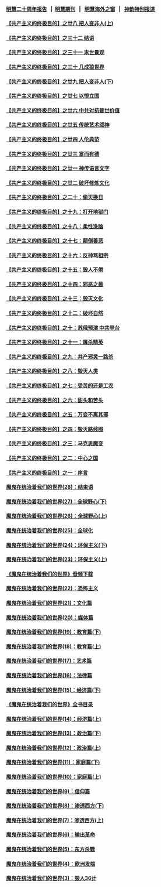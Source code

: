 #### [明慧二十周年报告](https://github.com/gfw-breaker/mh-reports/blob/master/README.md?t=07190148) &nbsp;&nbsp;|&nbsp;&nbsp;[明慧期刊](https://github.com/gfw-breaker/mh-qikan) &nbsp;&nbsp;|&nbsp;&nbsp; [明慧海外之窗](https://github.com/gfw-breaker/mh-news/blob/master/README.md?t=07190148) &nbsp;&nbsp;|&nbsp;&nbsp; [神韵特别报道](https://github.com/gfw-breaker/mh-news/blob/master/shenyun.md?t=07190148) 

#### [【共产主义的终极目的】之廿八 把人变非人(上)](../pages/nsc422/n11340492.md?t=07190148) 

#### [【共产主义的终极目的】之三十二 结语](../pages/nsc422/n11360535.md?t=07190148) 

#### [【共产主义的终极目的】之三十一 末世景观](../pages/nsc422/n11351129.md?t=07190148) 

#### [【共产主义的终极目的】之三十 几成狼世界](../pages/nsc422/n11348280.md?t=07190148) 

#### [【共产主义的终极目的】之廿九 把人变非人(下)](../pages/nsc422/n11344140.md?t=07190148) 

#### [【共产主义的终极目的】之廿七 以恨立国](../pages/nsc422/n11336944.md?t=07190148) 

#### [【共产主义的终极目的】之廿六 中共对抗普世价值](../pages/nsc422/n11324785.md?t=07190148) 

#### [【共产主义的终极目的】之廿五 传统艺术颂神](../pages/nsc422/n11296396.md?t=07190148) 

#### [【共产主义的终极目的】之廿四 人伦典范](../pages/nsc422/n11296397.md?t=07190148) 

#### [【共产主义的终极目的】之廿三 富而有德](../pages/nsc422/n11283598.md?t=07190148) 

#### [【共产主义的终极目的】之廿一 神传语言文字](../pages/nsc422/n11263265.md?t=07190148) 

#### [【共产主义的终极目的】之廿二 破坏修炼文化](../pages/nsc422/n11245728.md?t=07190148) 

#### [【共产主义的终极目的】之二十：偷天换日](../pages/nsc422/n11238846.md?t=07190148) 

#### [【共产主义的终极目的】之十九：打开地狱门](../pages/nsc422/n11206376.md?t=07190148) 

#### [【共产主义的终极目的】之十八：柔性洗脑](../pages/nsc422/n11199994.md?t=07190148) 

#### [【共产主义的终极目的】之十七：颠倒善恶](../pages/nsc422/n11179782.md?t=07190148) 

#### [【共产主义的终极目的】之十六：反神骂祖宗](../pages/nsc422/n11166798.md?t=07190148) 

#### [【共产主义的终极目的】之十五：毁人不倦](../pages/nsc422/n11166792.md?t=07190148) 

#### [【共产主义的终极目的】之十四：邪恶之最](../pages/nsc422/n11150249.md?t=07190148) 

#### [【共产主义的终极目的】之十三：毁灭文化](../pages/nsc422/n11135227.md?t=07190148) 

#### [【共产主义的终极目的】之十二：破坏自然](../pages/nsc422/n11135214.md?t=07190148) 

#### [【共产主义的终极目的】之十：苏俄预演 中共登台](../pages/nsc422/n11118424.md?t=07190148) 

#### [【共产主义的终极目的】之十一：屠杀精英](../pages/nsc422/n11118442.md?t=07190148) 

#### [【共产主义的终极目的】之九：共产邪灵一路杀](../pages/nsc422/n11114139.md?t=07190148) 

#### [【共产主义的终极目的】之八：毁灭人类](../pages/nsc422/n11108503.md?t=07190148) 

#### [【共产主义的终极目的】之七：受苦的还是工农](../pages/nsc422/n11101809.md?t=07190148) 

#### [【共产主义的终极目的】之六：甜头和苦头](../pages/nsc422/n11096971.md?t=07190148) 

#### [【共产主义的终极目的】之五：万变不离其邪](../pages/nsc422/n11091285.md?t=07190148) 

#### [【共产主义的终极目的】之四：毁灭路线图](../pages/nsc422/n11086284.md?t=07190148) 

#### [【共产主义的终极目的】之三：马克思魔变](../pages/nsc422/n11061941.md?t=07190148) 

#### [【共产主义的终极目的】之二：中心之国](../pages/nsc422/n11047728.md?t=07190148) 

#### [【共产主义的终极目的】之一：序言](../pages/nsc422/n11086077.md?t=07190148) 

#### [魔鬼在统治着我们的世界(28)：结束语](../pages/nsc422/n10936246.md?t=07190148) 

#### [魔鬼在统治着我们的世界(27)：全球野心(下)](../pages/nsc422/n10928319.md?t=07190148) 

#### [魔鬼在统治着我们的世界(26)：全球野心(上)](../pages/nsc422/n10900318.md?t=07190148) 

#### [魔鬼在统治着我们的世界(25)：全球化](../pages/nsc422/n10788205.md?t=07190148) 

#### [魔鬼在统治着我们的世界(24)：环保主义(下)](../pages/nsc422/n10695307.md?t=07190148) 

#### [魔鬼在统治着我们的世界(23)：环保主义(上)](../pages/nsc422/n10688613.md?t=07190148) 

#### [《魔鬼在统治着我们的世界》音频下载](../pages/nsc422/n10635553.md?t=07190148) 

#### [魔鬼在统治着我们的世界(22)：恐怖主义](../pages/nsc422/n10614727.md?t=07190148) 

#### [魔鬼在统治着我们的世界(21)：文化篇](../pages/nsc422/n10597706.md?t=07190148) 

#### [魔鬼在统治着我们的世界(20)：媒体篇](../pages/nsc422/n10586579.md?t=07190148) 

#### [魔鬼在统治着我们的世界(19)：教育篇(下)](../pages/nsc422/n10564808.md?t=07190148) 

#### [魔鬼在统治着我们的世界(18)：教育篇(上)](../pages/nsc422/n10526970.md?t=07190148) 

#### [魔鬼在统治着我们的世界(17)：艺术篇](../pages/nsc422/n10499093.md?t=07190148) 

#### [魔鬼在统治着我们的世界(16)：法律篇](../pages/nsc422/n10485969.md?t=07190148) 

#### [魔鬼在统治着我们的世界(15)：经济篇(下)](../pages/nsc422/n10469975.md?t=07190148) 

#### [《魔鬼在统治着我们的世界》全书目录](../pages/nsc422/n10464261.md?t=07190148) 

#### [魔鬼在统治着我们的世界(14)：经济篇(上)](../pages/nsc422/n10457370.md?t=07190148) 

#### [魔鬼在统治着我们的世界(13)：政治篇(下)](../pages/nsc422/n10448270.md?t=07190148) 

#### [魔鬼在统治着我们的世界(12)：政治篇(上)](../pages/nsc422/n10444576.md?t=07190148) 

#### [魔鬼在统治着我们的世界(11)：家庭篇(下)](../pages/nsc422/n10440961.md?t=07190148) 

#### [魔鬼在统治着我们的世界(10)：家庭篇(上)](../pages/nsc422/n10435448.md?t=07190148) 

#### [魔鬼在统治着我们的世界(9)：信仰篇](../pages/nsc422/n10432159.md?t=07190148) 

#### [魔鬼在统治着我们的世界(8)：渗透西方(下)](../pages/nsc422/n10429603.md?t=07190148) 

#### [魔鬼在统治着我们的世界(7)：渗透西方(上)](../pages/nsc422/n10426013.md?t=07190148) 

#### [魔鬼在统治着我们的世界(6)：输出革命](../pages/nsc422/n10421536.md?t=07190148) 

#### [魔鬼在统治着我们的世界(5)：东方杀戮](../pages/nsc422/n10417707.md?t=07190148) 

#### [魔鬼在统治着我们的世界(4)：欧洲发端](../pages/nsc422/n10414890.md?t=07190148) 

#### [魔鬼在统治着我们的世界(3)：毁人36计](../pages/nsc422/n10411583.md?t=07190148) 

